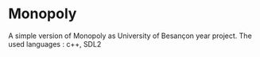# Monopoly
A simple version of Monopoly as University of Besançon year project.
The used languages : c++, SDL2

